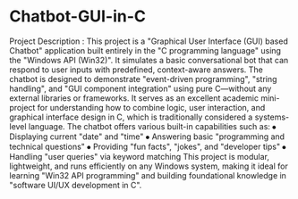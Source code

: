 # Chatbot-GUI-in-C
Project Description :
This project is a "Graphical User Interface (GUI) based Chatbot" application built entirely in the "C programming language" using the "Windows API (Win32)". It simulates a basic conversational bot that can respond to user inputs with predefined, context-aware answers.
The chatbot is designed to demonstrate "event-driven programming", "string handling", and "GUI component integration" using pure C—without any external libraries or frameworks.
It serves as an excellent academic mini-project for understanding how to combine logic, user interaction, and graphical interface design in C, which is traditionally considered a systems-level language.
The chatbot offers various built-in capabilities such as:
⦁	Displaying current "date" and "time"
⦁	Answering basic "programming and technical questions"
⦁	Providing "fun facts", "jokes", and "developer tips"
⦁	Handling "user queries" via keyword matching
This project is modular, lightweight, and runs efficiently on any Windows system, making it ideal for learning "Win32 API programming" and building foundational knowledge in "software UI/UX development in C".
